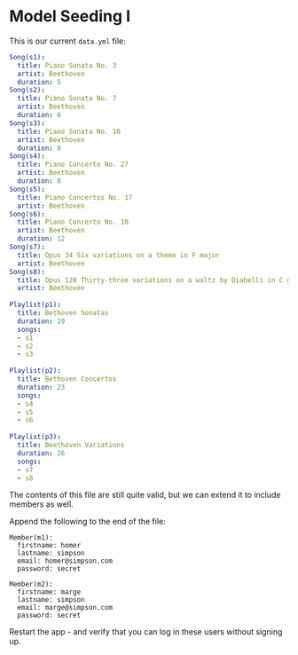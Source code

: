 # Model Seeding I

This is our current `data.yml` file:

~~~yaml
Song(s1):
  title: Piano Sonata No. 3
  artist: Beethoven
  duration: 5
Song(s2):
  title: Piano Sonata No. 7
  artist: Beethoven
  duration: 6
Song(s3):
  title: Piano Sonata No. 10
  artist: Beethoven
  duration: 8  
Song(s4):
  title: Piano Concerto No. 27
  artist: Beethoven
  duration: 8
Song(s5):
  title: Piano Concertos No. 17
  artist: Beethoven
Song(s6):
  title: Piano Concerto No. 10
  artist: Beethoven
  duration: 12    
Song(s7):
  title: Opus 34 Six variations on a theme in F major
  artist: Beethoven
Song(s8):
  title: Opus 120 Thirty-three variations on a waltz by Diabelli in C major
  artist: Beethoven
  
Playlist(p1):
  title: Bethoven Sonatas
  duration: 19
  songs:
  - s1
  - s2
  - s3
  
Playlist(p2):
  title: Bethoven Concertos
  duration: 23
  songs:
  - s4
  - s5
  - s6  
  
Playlist(p3):
  title: Beethoven Variations
  duration: 26
  songs:
  - s7
  - s8
~~~

The contents of this file are still quite valid, but we can extend it to include members as well.

Append the following to the end of the file:

~~~
Member(m1):
  firstname: homer
  lastname: simpson
  email: homer@simpson.com
  password: secret

Member(m2):
  firstname: marge
  lastname: simpson
  email: marge@simpson.com
  password: secret
~~~

Restart the app - and verify that you can log in these users without signing up.

